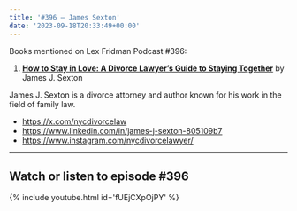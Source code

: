 ```yaml
---
title: '#396 – James Sexton'
date: '2023-09-18T20:33:49+00:00'
---
```


Books mentioned on Lex Fridman Podcast #396:

1. <b><a href="https://amzn.to/44WQYs0" target="_blank" rel="sponsored noopener noreferrer">How to Stay in Love: A Divorce Lawyer’s Guide to Staying Together</a></b> by James J. Sexton

James J. Sexton is a divorce attorney and author known for his work in the field of family law.

- <a href="https://x.com/nycdivorcelaw" target="_blank">https://x.com/nycdivorcelaw</a>
- <a href="https://www.linkedin.com/in/james-j-sexton-805109b7" target="_blank">https://www.linkedin.com/in/james-j-sexton-805109b7</a>
- <a href="https://www.instagram.com/nycdivorcelawyer/" target="_blank">https://www.instagram.com/nycdivorcelawyer/</a>

- - - - - -

## Watch or listen to episode #396

{% include youtube.html id='fUEjCXpOjPY' %}